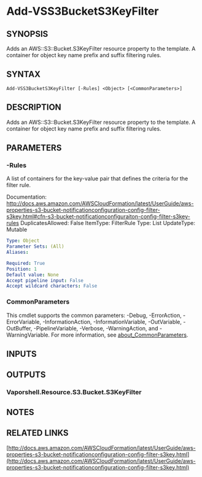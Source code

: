 # Add-VSS3BucketS3KeyFilter

## SYNOPSIS
Adds an AWS::S3::Bucket.S3KeyFilter resource property to the template.
A container for object key name prefix and suffix filtering rules.

## SYNTAX

```
Add-VSS3BucketS3KeyFilter [-Rules] <Object> [<CommonParameters>]
```

## DESCRIPTION
Adds an AWS::S3::Bucket.S3KeyFilter resource property to the template.
A container for object key name prefix and suffix filtering rules.

## PARAMETERS

### -Rules
A list of containers for the key-value pair that defines the criteria for the filter rule.

Documentation: http://docs.aws.amazon.com/AWSCloudFormation/latest/UserGuide/aws-properties-s3-bucket-notificationconfiguration-config-filter-s3key.html#cfn-s3-bucket-notificationconfiguraiton-config-filter-s3key-rules
DuplicatesAllowed: False
ItemType: FilterRule
Type: List
UpdateType: Mutable

```yaml
Type: Object
Parameter Sets: (All)
Aliases:

Required: True
Position: 1
Default value: None
Accept pipeline input: False
Accept wildcard characters: False
```

### CommonParameters
This cmdlet supports the common parameters: -Debug, -ErrorAction, -ErrorVariable, -InformationAction, -InformationVariable, -OutVariable, -OutBuffer, -PipelineVariable, -Verbose, -WarningAction, and -WarningVariable. For more information, see [about_CommonParameters](http://go.microsoft.com/fwlink/?LinkID=113216).

## INPUTS

## OUTPUTS

### Vaporshell.Resource.S3.Bucket.S3KeyFilter
## NOTES

## RELATED LINKS

[http://docs.aws.amazon.com/AWSCloudFormation/latest/UserGuide/aws-properties-s3-bucket-notificationconfiguration-config-filter-s3key.html](http://docs.aws.amazon.com/AWSCloudFormation/latest/UserGuide/aws-properties-s3-bucket-notificationconfiguration-config-filter-s3key.html)

